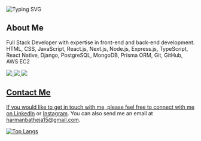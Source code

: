 ![Typing SVG](https://readme-typing-svg.demolab.com?font=Fira+Code&weight=900&size=40&repeat=false&vCenter=true&width=800&color=fa8c01&lines=Harman+Batheja)

## About Me

Full Stack Developer with expertise in front-end and back-end development. <br/>
HTML, CSS, JavaScript, React.js, Next.js, Node.js, Express.js, TypeScript, React Native, Django, PostgreSQL, MongoDB, Prisma ORM, Git, GitHub, AWS EC2 <br/>

<a href="https://twitter.com/harmanbatheja15"><img src="https://img.shields.io/badge/follow%20me%20on-twitter-blue?style=flat&logo=twitter">
<a href="https://instagram.com/harmanbatheja15"><img src="https://img.shields.io/badge/follow%20me%20on-Instagram-red?style=flat&logo=instagram">
<a href="https://linkedin.com/in/harmanbatheja15"><img src="https://img.shields.io/badge/follow%20me%20on-linkedin-blue?style=flat&logo=linkedin">
  
## Contact Me

If you would like to get in touch with me, please feel free to connect with me on [LinkedIn](https://www.linkedin.com/in/harmanbatheja15/) or [Instagram](https://instagram.com/harmanbatheja15/). You can also send me an email at [harmanbatheja15@gmail.com](mailto:harmanbatheja15@gmail.com).

<be>

<!-- ![Anurag's GitHub stats](https://github-readme-stats.vercel.app/api?username=harmanbatheja15&show_icons=true) -->

[![Top Langs](https://github-readme-stats.vercel.app/api/top-langs/?username=harmanbatheja15)](https://github.com/anuraghazra/github-readme-stats)
